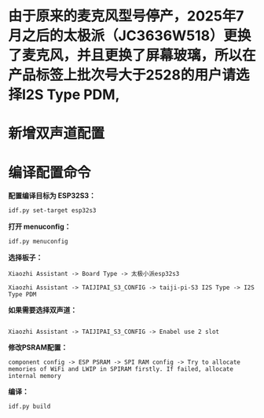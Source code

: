 # 由于原来的麦克风型号停产，2025年7月之后的太极派（JC3636W518）更换了麦克风，并且更换了屏幕玻璃，所以在产品标签上批次号大于2528的用户请选择I2S Type PDM,

# 新增双声道配置

# 编译配置命令

**配置编译目标为 ESP32S3：**

```bash
idf.py set-target esp32s3
```

**打开 menuconfig：**

```bash
idf.py menuconfig
```

**选择板子：**

```
Xiaozhi Assistant -> Board Type -> 太极小派esp32s3

Xiaozhi Assistant -> TAIJIPAI_S3_CONFIG -> taiji-pi-S3 I2S Type -> I2S Type PDM
```

**如果需要选择双声道：**
```

Xiaozhi Assistant -> TAIJIPAI_S3_CONFIG -> Enabel use 2 slot
```


**修改PSRAM配置：**

```
component config -> ESP PSRAM -> SPI RAM config -> Try to allocate memories of WiFi and LWIP in SPIRAM firstly. If failed, allocate internal memory

```

**编译：**

```bash
idf.py build
```
